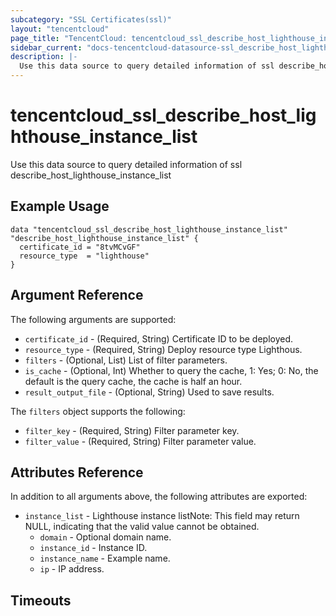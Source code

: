 ```yaml
---
subcategory: "SSL Certificates(ssl)"
layout: "tencentcloud"
page_title: "TencentCloud: tencentcloud_ssl_describe_host_lighthouse_instance_list"
sidebar_current: "docs-tencentcloud-datasource-ssl_describe_host_lighthouse_instance_list"
description: |-
  Use this data source to query detailed information of ssl describe_host_lighthouse_instance_list
---
```


# tencentcloud_ssl_describe_host_lighthouse_instance_list

Use this data source to query detailed information of ssl describe_host_lighthouse_instance_list

## Example Usage

```hcl
data "tencentcloud_ssl_describe_host_lighthouse_instance_list" "describe_host_lighthouse_instance_list" {
  certificate_id = "8tvMCvGF"
  resource_type  = "lighthouse"
}
```

## Argument Reference

The following arguments are supported:

* `certificate_id` - (Required, String) Certificate ID to be deployed.
* `resource_type` - (Required, String) Deploy resource type Lighthous.
* `filters` - (Optional, List) List of filter parameters.
* `is_cache` - (Optional, Int) Whether to query the cache, 1: Yes; 0: No, the default is the query cache, the cache is half an hour.
* `result_output_file` - (Optional, String) Used to save results.

The `filters` object supports the following:

* `filter_key` - (Required, String) Filter parameter key.
* `filter_value` - (Required, String) Filter parameter value.

## Attributes Reference

In addition to all arguments above, the following attributes are exported:

* `instance_list` - Lighthouse instance listNote: This field may return NULL, indicating that the valid value cannot be obtained.
  * `domain` - Optional domain name.
  * `instance_id` - Instance ID.
  * `instance_name` - Example name.
  * `ip` - IP address.


## Timeouts

<no value>


